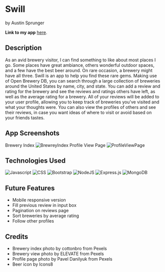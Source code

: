 # Swill
by Austin Sprunger

**Link to my app** <a href="https://swill-app.herokuapp.com/">here</a>.

## Description
As an avid brewery visitor, I can find something to like about most places I go. Some places have great ambiance, others wonderful outdoor spaces, and a few have the best beer around. On rare occasion, a brewery might have all three. Swill is an app to help you find these rare gems. Making use of Open Brewery DB, you can search through a large collection of breweries around the United States by name, city, and state. You can add a review and rating for the brewery and see the reviews and ratings others have left, as well as the average rating for a brewery. All of your reviews will be added to your user profile, allowing you to keep track of breweries you've visited and what your thoughts were. You can also view the profiles of others and see their reviews, in case you want ideas of where to visit or avoid based on your friends tastes. 

## App Screenshots
Brewery Index
![BrewreyIndex](https://i.imgur.com/DrMFouB.png)
Profile View Page
![ProfileViewPage](https://i.imgur.com/rNFolAN.png)


## Technologies Used
![Javascript](https://img.shields.io/badge/JavaScript-F7DF1E?style=for-the-badge&logo=javascript&logoColor=black)
![CSS](https://img.shields.io/badge/CSS3-1572B6?style=for-the-badge&logo=css3&logoColor=white)
![Bootstrap](https://img.shields.io/badge/Bootstrap-563D7C?style=for-the-badge&logo=bootstrap&logoColor=white)
![NodeJS](https://img.shields.io/badge/node.js-6DA55F?style=for-the-badge&logo=node.js&logoColor=white)
![Express.js](https://img.shields.io/badge/express.js-%23404d59.svg?style=for-the-badge&logo=express&logoColor=%2361DAFB)
![MongoDB](https://img.shields.io/badge/MongoDB-%234ea94b.svg?style=for-the-badge&logo=mongodb&logoColor=white)

## Future Features
<ul>
<li>Mobile responsive version</li> 
<li>Fill previous review in input box</li> 
<li>Pagination on reviews page</li> 
<li>Sort breweries by average rating</li> 
<li>Follow other profiles</li> 
</ul>

## Credits
<ul>
<li>Brewery index photo by cottonbro from Pexels</li>
<li>Brewery view photo by ELEVATE from Pexels</li>
<li>Profile page photo by Pavel Danilyuk from Pexels</li>
<li>Beer icon by Icons8</li>
